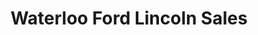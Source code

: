 ---
title: "Waterloo Ford Lincoln Sales"
url: /edmonton/waterloo-ford-lincoln-sales/
shop: Autohaus
---